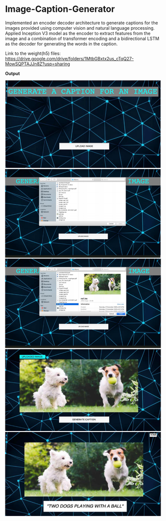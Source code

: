 # Image-Caption-Generator
Implemented an encoder decoder architecture to generate captions for the images provided using computer vision and natural language processing. Applied Inception V3 model as the encoder to extract features from the image and a combination of transformer encoding and a bidirectional LSTM as the decoder for generating the words in the caption.

Link to the weight(h5) files: https://drive.google.com/drive/folders/1MtbGBxtx2us_cTqQ27-MowSQPTAJJn8Z?usp=sharing

**Output**

![](images/1.PNG)
![](images/2.PNG)<br/>
![](images/3.PNG)<br/>
![](images/4.PNG)<br/>
![](images/5.PNG)<br/>




